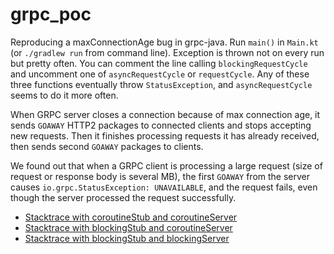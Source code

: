 # grpc_poc

Reproducing a maxConnectionAge bug in grpc-java. Run `main()` in `Main.kt` (or `./gradlew run` from command line).
Exception is thrown not on every run but pretty often. You can comment the line calling `blockingRequestCycle` and
uncomment one of `asyncRequestCycle` or `requestCycle`. Any of these three functions eventually throw `StatusException`,
and `asyncRequestCycle` seems to do it more often.

When GRPC server closes a connection because of max connection age, it sends `GOAWAY` HTTP2 packages to connected
clients and stops accepting new requests. Then it finishes processing requests it has already received, then sends
second `GOAWAY` packages to clients.

We found out that when a GRPC client is processing a large request (size of request or response body is several MB),
the first `GOAWAY` from the server causes `io.grpc.StatusException: UNAVAILABLE`, and the request fails, even though
the server processed the request successfully.

* [Stacktrace with coroutineStub and coroutineServer](logs/coroutine_stub_error.log)
* [Stacktrace with blockingStub and coroutineServer](logs/blocking_stub_error.log)
* [Stacktrace with blockingStub and blockingServer](logs/blocking_stub_and_server_error.log)
